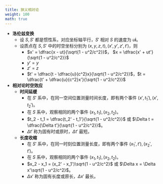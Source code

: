 ```yaml
---
title: 狭义相对论
weight: 100
math: true
---
```


- **洛伦兹变换**
    - 设 $S,S'$ 都是惯性系，对应坐标轴平行，$S'$ 相对 $S$ 的速度为 $u\boldsymbol i$。
    - 设质点在 $S,S'$ 中的时空坐标分别为 $(x,y,z,t),(x',y',z',t')$，则
        - $x' = \dfrac{x - ut}{\sqrt{1 - u^2/c^2}}$，  $x = \dfrac{x' + ut'}{\sqrt{1 - u^2/c^2}}$
        - $y'=y$
        - $z'=z$
        - $t' = \dfrac{t - \dfrac{u}{c^2}x}{\sqrt{1 - u^2/c^2}}$，$t = \dfrac{t' + \dfrac{u}{c^2}x'}{\sqrt{1 - u^2/c^2}}$
- **相对论时空效应**
    - **时间延缓**
        - 在 $S'$ 系中，在同一空间位置测量时间长度，即有两个事件 $(x',t_1'),(x',t_2')$。
        - 在 $S$ 系中，观察相同的两个事件 $(x_1,t_1),(x_2,t_2)$。
        - $t_2 - t_1 = \dfrac{t_2' - t_1'}{\sqrt{1 - u^2/c^2}}$ 或 $\Delta t = \dfrac{\Delta t'}{\sqrt{1 - u^2/c^2}}$。
        - $\Delta t'$ 称为固有时或原时，$\Delta t'$ 最短。
    - **长度收缩**
        - 在 $S'$ 系中，在同一时刻位置测量长度，即有两个事件 $(x_1',t'),(x_2',t')$。
        - 在 $S$ 系中，观察相同的两个事件 $(x_1,t_1),(x_2,t_2)$。
        - $x_2 - x_1 = (x_2' - x_1')\sqrt{1 - u^2/c^2}$ 或 $\Delta x = \Delta x'\sqrt{1 - u^2/c^2}$。
        - $\Delta x'$ 称为固有长度或原长，$\Delta x'$ 最长。
